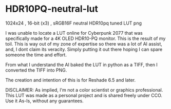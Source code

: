 # HDR10PQ-neutral-lut
1024x24 , 16-bit (x3) , sRGB16F neutral HDR10pq tuned LUT png

I was unable to locate a LUT online for Cyberpunk 2077 that was specifically made for a 4K OLED HDR10-PQ monitor. This is the result of my toil. This is way out of my 
zone of expertise so there was a lot of AI assist, and, I dont claim its veracity. Simply putting it out there hoping I can spare someone the time and effort.

From what I understand the AI baked the LUT in python as a TIFF, then I converted the TIFF into PNG.

The creation and intention of this is for Reshade 6.5 and later.

DISCLAIMER:
As implied, I'm not a color scientist or graphics professional. This LUT was made as a personal project and is shared freely under CCO.
Use it As-Is, without any guarantees.
